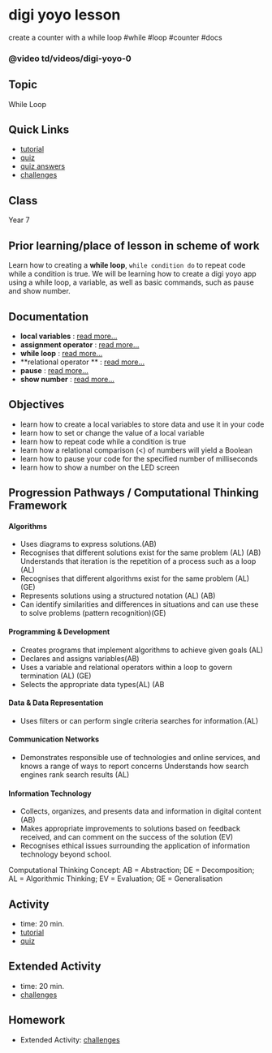 # digi yoyo lesson

create a counter with a while loop #while #loop #counter #docs

### @video td/videos/digi-yoyo-0

## Topic

While Loop

## Quick Links

* [tutorial](/microbit/lessons/digi-yoyo/tutorial)
* [quiz](/microbit/lessons/digi-yoyo/quiz)
* [quiz answers](/microbit/lessons/digi-yoyo/quiz-answers)
* [challenges](/microbit/lessons/digi-yoyo/challenges)

## Class

Year 7

## Prior learning/place of lesson in scheme of work

Learn how to creating a **while loop**, `while condition do` to repeat code while a condition is true. We will be learning how to create a digi yoyo app using a while loop, a variable, as well as basic commands, such as pause and show number.

## Documentation

* **local variables** : [read more...](/microbit/reference/variables/var)
* **assignment operator** : [read more...](/microbit/reference/variables/assign)
* **while loop** : [read more...](/microbit/js/while)
* **relational operator ** : [read more...](/microbit/reference/types/number)
* **pause** : [read more...](/microbit/reference/basic/pause)
* **show number** : [read more...](/microbit/reference/basic/show-number)

## Objectives

* learn how to create a local variables to store data and use it in your code
* learn how to set or change the value of a local variable
* learn how to repeat code while a condition is true
* learn how a relational comparison (<) of numbers will yield a Boolean
* learn how to pause your code for the specified number of milliseconds
* learn how to show a number on the LED screen

## Progression Pathways / Computational Thinking Framework

#### Algorithms

* Uses diagrams to express solutions.(AB)
* Recognises that different solutions exist for the same problem (AL) (AB)  Understands that iteration is the repetition of a process such as a loop (AL)
* Recognises that different algorithms exist for the same problem (AL) (GE)
* Represents solutions using a structured notation (AL) (AB)
*  Can identify similarities and differences in situations and can use these to solve problems (pattern recognition)(GE)

#### Programming & Development

* Creates programs that implement algorithms to achieve given goals (AL)
*  Declares and assigns variables(AB)
* Uses a variable and relational operators within a loop to govern termination (AL) (GE)
* Selects the appropriate data types(AL) (AB

#### Data & Data Representation

* Uses filters or can perform single criteria searches for information.(AL)

#### Communication Networks

* Demonstrates responsible use of technologies and online services, and knows a range of ways to report concerns Understands how search engines rank search results (AL)

#### Information Technology

* Collects, organizes, and presents data and information in digital content (AB)
* Makes appropriate improvements to solutions based on feedback received, and can comment on the success of the solution (EV)
* Recognises ethical issues surrounding the application of information technology beyond school.

Computational Thinking Concept: AB = Abstraction; DE = Decomposition; AL = Algorithmic Thinking; EV = Evaluation; GE = Generalisation

## Activity

* time: 20 min.
* [tutorial](/microbit/lessons/digi-yoyo/tutorial)
* [quiz](/microbit/lessons/digi-yoyo/quiz)

## Extended Activity

* time: 20 min.
* [challenges](/microbit/lessons/digi-yoyo/challenges)

## Homework

* Extended Activity: [challenges](/microbit/lessons/digi-yoyo/challenges)

